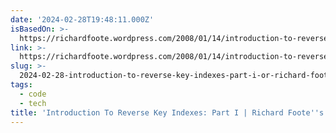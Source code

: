 ```yaml
---
date: '2024-02-28T19:48:11.000Z'
isBasedOn: >-
  https://richardfoote.wordpress.com/2008/01/14/introduction-to-reverse-key-indexes-part-i/
link: >-
  https://richardfoote.wordpress.com/2008/01/14/introduction-to-reverse-key-indexes-part-i/
slug: >-
  2024-02-28-introduction-to-reverse-key-indexes-part-i-or-richard-footes-oracle-blog
tags:
  - code
  - tech
title: 'Introduction To Reverse Key Indexes: Part I | Richard Foote''s Oracle Blog'
---
```


